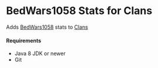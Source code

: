 # BedWars1058 Stats for Clans 
Adds [BedWars1058](https://www.spigotmc.org/resources/bedwars1058-the-most-modern-bedwars-plugin-bungee-scalable-bungee-legacy-multi-arena-shared.50942/) stats to [Clans](https://www.spigotmc.org/resources/clans-for-party-and-friends-extended.13890/)
#### Requirements
* Java 8 JDK or newer
* Git